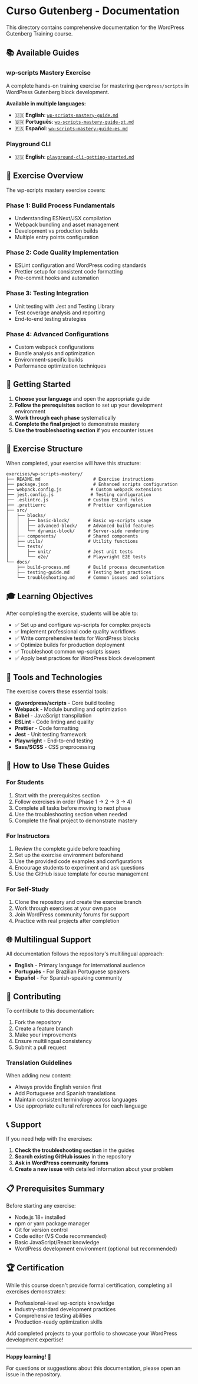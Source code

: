# Curso Gutenberg - Documentation

This directory contains comprehensive documentation for the WordPress Gutenberg Training course.

## 📚 Available Guides

### wp-scripts Mastery Exercise

A complete hands-on training exercise for mastering `@wordpress/scripts` in WordPress Gutenberg block development.

**Available in multiple languages:**

- 🇺🇸 **English**: [`wp-scripts-mastery-guide.md`](./wp-scripts-mastery-guide.md)
- 🇧🇷 **Português**: [`wp-scripts-mastery-guide-pt.md`](./wp-scripts-mastery-guide-pt.md)
- 🇪🇸 **Español**: [`wp-scripts-mastery-guide-es.md`](./wp-scripts-mastery-guide-es.md)

### Playground CLI

- 🇺🇸 **English**: [`playground-cli-getting-started.md`](./playground-cli-getting-started.md)

## 🎯 Exercise Overview

The wp-scripts mastery exercise covers:

### Phase 1: Build Process Fundamentals
- Understanding ESNext/JSX compilation
- Webpack bundling and asset management
- Development vs production builds
- Multiple entry points configuration

### Phase 2: Code Quality Implementation
- ESLint configuration and WordPress coding standards
- Prettier setup for consistent code formatting
- Pre-commit hooks and automation

### Phase 3: Testing Integration
- Unit testing with Jest and Testing Library
- Test coverage analysis and reporting
- End-to-end testing strategies

### Phase 4: Advanced Configurations
- Custom webpack configurations
- Bundle analysis and optimization
- Environment-specific builds
- Performance optimization techniques

## 🚀 Getting Started

1. **Choose your language** and open the appropriate guide
2. **Follow the prerequisites** section to set up your development environment
3. **Work through each phase** systematically
4. **Complete the final project** to demonstrate mastery
5. **Use the troubleshooting section** if you encounter issues

## 📁 Exercise Structure

When completed, your exercise will have this structure:

```
exercises/wp-scripts-mastery/
├── README.md                    # Exercise instructions
├── package.json                 # Enhanced scripts configuration
├── webpack.config.js           # Custom webpack extensions
├── jest.config.js              # Testing configuration
├── .eslintrc.js               # Custom ESLint rules
├── .prettierrc                # Prettier configuration
├── src/
│   ├── blocks/
│   │   ├── basic-block/       # Basic wp-scripts usage
│   │   ├── advanced-block/    # Advanced build features
│   │   └── dynamic-block/     # Server-side rendering
│   ├── components/            # Shared components
│   ├── utils/                 # Utility functions
│   └── tests/
│       ├── unit/              # Jest unit tests
│       └── e2e/               # Playwright E2E tests
└── docs/
    ├── build-process.md       # Build process documentation
    ├── testing-guide.md       # Testing best practices
    └── troubleshooting.md     # Common issues and solutions
```

## 🎓 Learning Objectives

After completing the exercise, students will be able to:

- ✅ Set up and configure wp-scripts for complex projects
- ✅ Implement professional code quality workflows
- ✅ Write comprehensive tests for WordPress blocks
- ✅ Optimize builds for production deployment
- ✅ Troubleshoot common wp-scripts issues
- ✅ Apply best practices for WordPress block development

## 🔧 Tools and Technologies

The exercise covers these essential tools:

- **@wordpress/scripts** - Core build tooling
- **Webpack** - Module bundling and optimization
- **Babel** - JavaScript transpilation
- **ESLint** - Code linting and quality
- **Prettier** - Code formatting
- **Jest** - Unit testing framework
- **Playwright** - End-to-end testing
- **Sass/SCSS** - CSS preprocessing

## 📖 How to Use These Guides

### For Students
1. Start with the prerequisites section
2. Follow exercises in order (Phase 1 → 2 → 3 → 4)
3. Complete all tasks before moving to next phase
4. Use the troubleshooting section when needed
5. Complete the final project to demonstrate mastery

### For Instructors
1. Review the complete guide before teaching
2. Set up the exercise environment beforehand
3. Use the provided code examples and configurations
4. Encourage students to experiment and ask questions
5. Use the GitHub issue template for course management

### For Self-Study
1. Clone the repository and create the exercise branch
2. Work through exercises at your own pace
3. Join WordPress community forums for support
4. Practice with real projects after completion

## 🌐 Multilingual Support

All documentation follows the repository's multilingual approach:

- **English** - Primary language for international audience
- **Português** - For Brazilian Portuguese speakers
- **Español** - For Spanish-speaking community

## 🤝 Contributing

To contribute to this documentation:

1. Fork the repository
2. Create a feature branch
3. Make your improvements
4. Ensure multilingual consistency
5. Submit a pull request

### Translation Guidelines

When adding new content:
- Always provide English version first
- Add Portuguese and Spanish translations
- Maintain consistent terminology across languages
- Use appropriate cultural references for each language

## 📞 Support

If you need help with the exercises:

1. **Check the troubleshooting section** in the guides
2. **Search existing GitHub issues** in the repository
3. **Ask in WordPress community forums**
4. **Create a new issue** with detailed information about your problem

## 📋 Prerequisites Summary

Before starting any exercise:

- Node.js 18+ installed
- npm or yarn package manager
- Git for version control
- Code editor (VS Code recommended)
- Basic JavaScript/React knowledge
- WordPress development environment (optional but recommended)

## 🏆 Certification

While this course doesn't provide formal certification, completing all exercises demonstrates:

- Professional-level wp-scripts knowledge
- Industry-standard development practices
- Comprehensive testing abilities
- Production-ready optimization skills

Add completed projects to your portfolio to showcase your WordPress development expertise!

---

**Happy learning!** 🚀

For questions or suggestions about this documentation, please open an issue in the repository.
